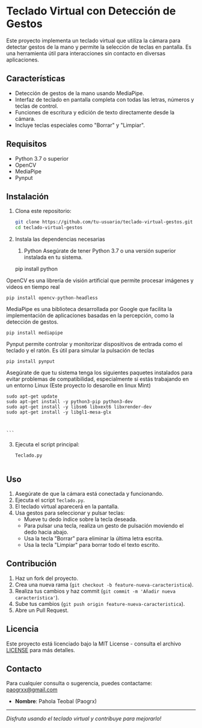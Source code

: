 # Teclado Virtual con Detección de Gestos

Este proyecto implementa un teclado virtual que utiliza la cámara para detectar gestos de la mano y permite la selección de teclas en pantalla. Es una herramienta útil para interacciones sin contacto en diversas aplicaciones.

## Características

- Detección de gestos de la mano usando MediaPipe.
- Interfaz de teclado en pantalla completa con todas las letras, números y teclas de control.
- Funciones de escritura y edición de texto directamente desde la cámara.
- Incluye teclas especiales como "Borrar" y "Limpiar".

## Requisitos

- Python 3.7 o superior
- OpenCV
- MediaPipe
- Pynput

## Instalación

1. Clona este repositorio:
    ```bash
    git clone https://github.com/tu-usuario/teclado-virtual-gestos.git
    cd teclado-virtual-gestos
    ```

2. Instala las dependencias necesarias
    1. Python
Asegúrate de tener Python 3.7 o una versión superior instalada en tu sistema.
    
    pip install python


OpenCV
 es una librería de visión artificial que permite procesar imágenes y videos en tiempo real
    
    pip install opencv-python-headless
    

MediaPipe 
es una biblioteca desarrollada por Google que facilita la implementación de aplicaciones basadas en la percepción, como la detección de gestos.

    pip install mediapipe

Pynput
permite controlar y monitorizar dispositivos de entrada como el teclado y el ratón. Es útil para simular la pulsación de teclas

    pip install pynput

Asegúrate de que tu sistema tenga los siguientes paquetes instalados para evitar problemas de compatibilidad, especialmente si estás trabajando en un entorno Linux (Este proyecto lo desarolle en linux Mint)

    sudo apt-get update
    sudo apt-get install -y python3-pip python3-dev
    sudo apt-get install -y libsm6 libxext6 libxrender-dev
    sudo apt-get install -y libgl1-mesa-glx



    ```

3. Ejecuta el script principal:

       Teclado.py
 
    ```

## Uso

1. Asegúrate de que la cámara está conectada y funcionando.
2. Ejecuta el script `Teclado.py`.
3. El teclado virtual aparecerá en la pantalla.
4. Usa gestos para seleccionar y pulsar teclas:
    - Mueve tu dedo índice sobre la tecla deseada.
    - Para pulsar una tecla, realiza un gesto de pulsación moviendo el dedo hacia abajo.
    - Usa la tecla "Borrar" para eliminar la última letra escrita.
    - Usa la tecla "Limpiar" para borrar todo el texto escrito.

## Contribución

1. Haz un fork del proyecto.
2. Crea una nueva rama (`git checkout -b feature-nueva-caracteristica`).
3. Realiza tus cambios y haz commit (`git commit -m 'Añadir nueva característica'`).
4. Sube tus cambios (`git push origin feature-nueva-caracteristica`).
5. Abre un Pull Request.

## Licencia

Este proyecto está licenciado bajo la MIT License - consulta el archivo [LICENSE](LICENSE) para más detalles.

## Contacto

Para cualquier consulta o sugerencia, puedes contactame: paogrxx@gmail.com
- **Nombre**: Pahola Teobal (Paogrx)
  

---

_Disfruta usando el teclado virtual y contribuye para mejorarlo!_

